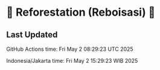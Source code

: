 
# 🌳 Reforestation (Reboisasi) 🌲

## Last Updated

GitHub Actions time: Fri May  2 08:29:23 UTC 2025

Indonesia/Jakarta time: Fri May  2 15:29:23 WIB 2025
